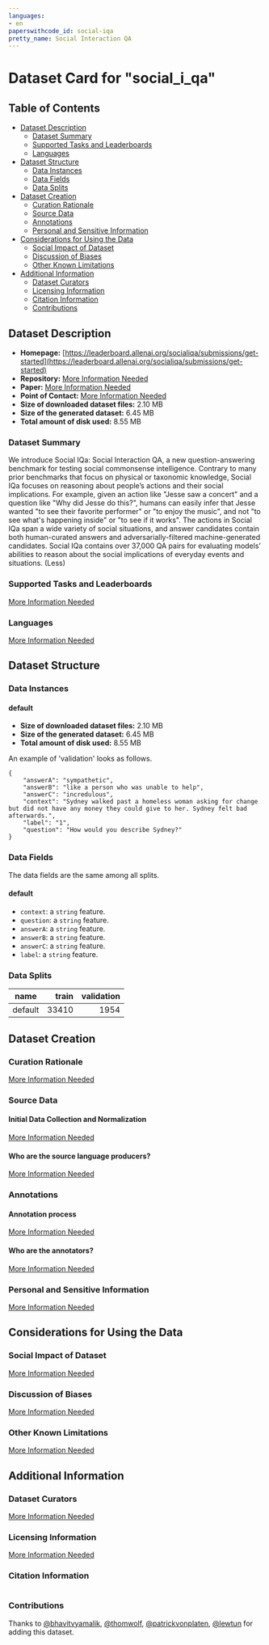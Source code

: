 ```yaml
---
languages:
- en
paperswithcode_id: social-iqa
pretty_name: Social Interaction QA
---
```


# Dataset Card for "social_i_qa"

## Table of Contents
- [Dataset Description](#dataset-description)
  - [Dataset Summary](#dataset-summary)
  - [Supported Tasks and Leaderboards](#supported-tasks-and-leaderboards)
  - [Languages](#languages)
- [Dataset Structure](#dataset-structure)
  - [Data Instances](#data-instances)
  - [Data Fields](#data-fields)
  - [Data Splits](#data-splits)
- [Dataset Creation](#dataset-creation)
  - [Curation Rationale](#curation-rationale)
  - [Source Data](#source-data)
  - [Annotations](#annotations)
  - [Personal and Sensitive Information](#personal-and-sensitive-information)
- [Considerations for Using the Data](#considerations-for-using-the-data)
  - [Social Impact of Dataset](#social-impact-of-dataset)
  - [Discussion of Biases](#discussion-of-biases)
  - [Other Known Limitations](#other-known-limitations)
- [Additional Information](#additional-information)
  - [Dataset Curators](#dataset-curators)
  - [Licensing Information](#licensing-information)
  - [Citation Information](#citation-information)
  - [Contributions](#contributions)

## Dataset Description

- **Homepage:** [https://leaderboard.allenai.org/socialiqa/submissions/get-started](https://leaderboard.allenai.org/socialiqa/submissions/get-started)
- **Repository:** [More Information Needed](https://github.com/huggingface/datasets/blob/master/CONTRIBUTING.md#how-to-contribute-to-the-dataset-cards)
- **Paper:** [More Information Needed](https://github.com/huggingface/datasets/blob/master/CONTRIBUTING.md#how-to-contribute-to-the-dataset-cards)
- **Point of Contact:** [More Information Needed](https://github.com/huggingface/datasets/blob/master/CONTRIBUTING.md#how-to-contribute-to-the-dataset-cards)
- **Size of downloaded dataset files:** 2.10 MB
- **Size of the generated dataset:** 6.45 MB
- **Total amount of disk used:** 8.55 MB

### Dataset Summary

We introduce Social IQa: Social Interaction QA, a new question-answering benchmark for testing social commonsense intelligence. Contrary to many prior benchmarks that focus on physical or taxonomic knowledge, Social IQa focuses on reasoning about people’s actions and their social implications. For example, given an action like "Jesse saw a concert" and a question like "Why did Jesse do this?", humans can easily infer that Jesse wanted "to see their favorite performer" or "to enjoy the music", and not "to see what's happening inside" or "to see if it works". The actions in Social IQa span a wide variety of social situations, and answer candidates contain both human-curated answers and adversarially-filtered machine-generated candidates. Social IQa contains over 37,000 QA pairs for evaluating models’ abilities to reason about the social implications of everyday events and situations. (Less)

### Supported Tasks and Leaderboards

[More Information Needed](https://github.com/huggingface/datasets/blob/master/CONTRIBUTING.md#how-to-contribute-to-the-dataset-cards)

### Languages

[More Information Needed](https://github.com/huggingface/datasets/blob/master/CONTRIBUTING.md#how-to-contribute-to-the-dataset-cards)

## Dataset Structure

### Data Instances

#### default

- **Size of downloaded dataset files:** 2.10 MB
- **Size of the generated dataset:** 6.45 MB
- **Total amount of disk used:** 8.55 MB

An example of 'validation' looks as follows.
```
{
    "answerA": "sympathetic",
    "answerB": "like a person who was unable to help",
    "answerC": "incredulous",
    "context": "Sydney walked past a homeless woman asking for change but did not have any money they could give to her. Sydney felt bad afterwards.",
    "label": "1",
    "question": "How would you describe Sydney?"
}
```

### Data Fields

The data fields are the same among all splits.

#### default
- `context`: a `string` feature.
- `question`: a `string` feature.
- `answerA`: a `string` feature.
- `answerB`: a `string` feature.
- `answerC`: a `string` feature.
- `label`: a `string` feature.

### Data Splits

| name  |train|validation|
|-------|----:|---------:|
|default|33410|      1954|

## Dataset Creation

### Curation Rationale

[More Information Needed](https://github.com/huggingface/datasets/blob/master/CONTRIBUTING.md#how-to-contribute-to-the-dataset-cards)

### Source Data

#### Initial Data Collection and Normalization

[More Information Needed](https://github.com/huggingface/datasets/blob/master/CONTRIBUTING.md#how-to-contribute-to-the-dataset-cards)

#### Who are the source language producers?

[More Information Needed](https://github.com/huggingface/datasets/blob/master/CONTRIBUTING.md#how-to-contribute-to-the-dataset-cards)

### Annotations

#### Annotation process

[More Information Needed](https://github.com/huggingface/datasets/blob/master/CONTRIBUTING.md#how-to-contribute-to-the-dataset-cards)

#### Who are the annotators?

[More Information Needed](https://github.com/huggingface/datasets/blob/master/CONTRIBUTING.md#how-to-contribute-to-the-dataset-cards)

### Personal and Sensitive Information

[More Information Needed](https://github.com/huggingface/datasets/blob/master/CONTRIBUTING.md#how-to-contribute-to-the-dataset-cards)

## Considerations for Using the Data

### Social Impact of Dataset

[More Information Needed](https://github.com/huggingface/datasets/blob/master/CONTRIBUTING.md#how-to-contribute-to-the-dataset-cards)

### Discussion of Biases

[More Information Needed](https://github.com/huggingface/datasets/blob/master/CONTRIBUTING.md#how-to-contribute-to-the-dataset-cards)

### Other Known Limitations

[More Information Needed](https://github.com/huggingface/datasets/blob/master/CONTRIBUTING.md#how-to-contribute-to-the-dataset-cards)

## Additional Information

### Dataset Curators

[More Information Needed](https://github.com/huggingface/datasets/blob/master/CONTRIBUTING.md#how-to-contribute-to-the-dataset-cards)

### Licensing Information

[More Information Needed](https://github.com/huggingface/datasets/blob/master/CONTRIBUTING.md#how-to-contribute-to-the-dataset-cards)

### Citation Information

```

```


### Contributions

Thanks to [@bhavitvyamalik](https://github.com/bhavitvyamalik), [@thomwolf](https://github.com/thomwolf), [@patrickvonplaten](https://github.com/patrickvonplaten), [@lewtun](https://github.com/lewtun) for adding this dataset.
